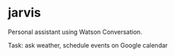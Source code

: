 # jarvis

Personal assistant using Watson Conversation.

Task: ask weather, schedule events on Google calendar